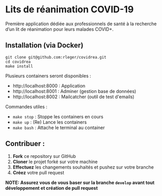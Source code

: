 # Lits de réanimation COVID-19


Première application dédiée aux professionnels de santé à la recherche d’un lit de réanimation pour leurs malades COVID+.

## Installation (via Docker)

```
git clone git@github.com:rleger/covidrea.git
cd covidrea
make install
```

Plusieurs containers seront disponibles : 

* http://localhost:8000 : Application
* http://localhost:8001 : Adminer (gestion base de données)
* http://localhost:8002 : Mailcatcher (outil de test d'emails)

Commandes utiles :

* `make stop` : Stoppe les containers en cours
* `make up` : (Re) Lance les containers
* `make bash` : Attache le terminal au container

## Contribuer : 

1. **Fork** ce repository sur GitHub
2. **Cloner** le projet forké sur votre machine
3. **Effectuez** les changements souhaités et pushez sur votre branche
4. **Créez** votre pull request

**NOTE: Assurez vous de vous baser sur la branche `develop` avant tout développement et création de pull request**